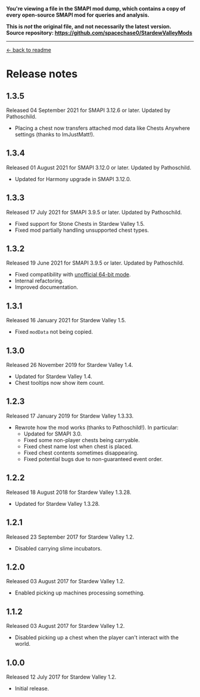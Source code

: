 **You're viewing a file in the SMAPI mod dump, which contains a copy of every open-source SMAPI mod
for queries and analysis.**

**This is _not_ the original file, and not necessarily the latest version.**  
**Source repository: https://github.com/spacechase0/StardewValleyMods**

----

﻿[← back to readme](README.md)

# Release notes
## 1.3.5
Released 04 September 2021 for SMAPI 3.12.6 or later. Updated by Pathoschild.

* Placing a chest now transfers attached mod data like Chests Anywhere settings (thanks to ImJustMatt!).

## 1.3.4
Released 01 August 2021 for SMAPI 3.12.0 or later. Updated by Pathoschild.

* Updated for Harmony upgrade in SMAPI 3.12.0.

## 1.3.3
Released 17 July 2021 for SMAPI 3.9.5 or later. Updated by Pathoschild.

* Fixed support for Stone Chests in Stardew Valley 1.5.
* Fixed mod partially handling unsupported chest types.

## 1.3.2
Released 19 June 2021 for SMAPI 3.9.5 or later. Updated by Pathoschild.

* Fixed compatibility with [unofficial 64-bit mode](https://stardewvalleywiki.com/Modding:Migrate_to_64-bit_on_Windows).
* Internal refactoring.
* Improved documentation.

## 1.3.1
Released 16 January 2021 for Stardew Valley 1.5.

* Fixed `modData` not being copied.

## 1.3.0
Released 26 November 2019 for Stardew Valley 1.4.

* Updated for Stardew Valley 1.4.
* Chest tooltips now show item count.

## 1.2.3
Released 17 January 2019 for Stardew Valley 1.3.33.

* Rewrote how the mod works (thanks to Pathoschild!). In particular:
  * Updated for SMAPI 3.0.
  * Fixed some non-player chests being carryable.
  * Fixed chest name lost when chest is placed.
  * Fixed chest contents sometimes disappearing.
  * Fixed potential bugs due to non-guaranteed event order.

## 1.2.2
Released 18 August 2018 for Stardew Valley 1.3.28.

* Updated for Stardew Valley 1.3.28.

## 1.2.1
Released 23 September 2017 for Stardew Valley 1.2.

* Disabled carrying slime incubators.

## 1.2.0
Released 03 August 2017 for Stardew Valley 1.2.

* Enabled picking up machines processing something.

## 1.1.2
Released 03 August 2017 for Stardew Valley 1.2.

* Disabled picking up a chest when the player can't interact with the world.

## 1.0.0
Released 12 July 2017 for Stardew Valley 1.2.

* Initial release.
